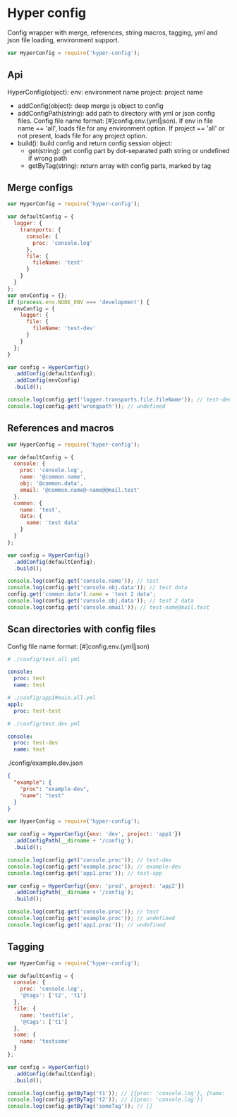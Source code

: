 # Hyper config

Config wrapper with merge, references, string macros, tagging, yml and json file loading, environment support.

``` javascript
var HyperConfig = require('hyper-config');
```
## Api

HyperConfig(object):
  env: environment name
  project: project name

* addConfig(object): deep merge js object to config
* addConfigPath(string): add path to directory with yml or json config files. Config file name format: [<project>#]config.env.(yml|json). If env in file name == 'all', loads file for any environment option. If project == 'all' or not present, loads file for any project option.
* build(): build config and return config session object:
  * get(string): get config part by dot-separated path string or undefined if wrong path
  * getByTag(string): return array with config parts, marked by tag

## Merge configs

``` javascript
var HyperConfig = require('hyper-config');

var defaultConfig = {
  logger: {
    transports: {
      console: {
        proc: 'console.log'
      },
      file: {
        fileName: 'test'
      }
    }
  }
};
var envConfig = {};
if (process.env.NODE_ENV === 'development') {
  envConfig = {
    logger: {
      file: {
        fileName: 'test-dev'
      }
    }
  };
}

var config = HyperConfig()
  .addConfig(defaultConfig);
  .addConfig(envConfig)
  .build();

console.log(config.get('logger.transports.file.fileName')); // test-dev in development, test in other
console.log(config.get('wrongpath')); // undefined

```

## References and macros

``` javascript
var HyperConfig = require('hyper-config');

var defaultConfig = {
  console: {
    proc: 'console.log',
    name: '@common.name',
    obj: '@common.data',
    email: '@common.name@-name@@mail.test'
  },
  common: {
    name: 'test',
    data: {
      name: 'test data'
    }
  }
};

var config = HyperConfig()
  .addConfig(defaultConfig);
  .build();

console.log(config.get('console.name')); // test
console.log(config.get('console.obj.data')); // test data
config.get('common.data').name = 'test 2 data';
console.log(config.get('console.obj.data')); // test 2 data
console.log(config.get('console.email')); // test-name@mail.test
```

## Scan directories with config files

Config file name format: [<project>#]config.env.(yml|json)

``` yml
# ./config/test.all.yml

console:
  proc: test
  name: test
```

``` yml
# ./config/app1#main.all.yml
app1:
  proc: test-test
```

``` yml
# ./config/test.dev.yml

console:
  proc: test-dev
  name: test
```

./config/example.dev.json
``` json
{
  "example": {
    "proc": "example-dev",
    "name": "test"
  }
}
```

``` javascript
var HyperConfig = require('hyper-config');

var config = HyperConfig({env: 'dev', project: 'app1'})
  .addConfigPath(__dirname + '/config');
  .build();

console.log(config.get('console.proc')); // test-dev
console.log(config.get('example.proc')); // example-dev
console.log(config.get('app1.proc')); // test-app

var config = HyperConfig({env: 'prod', project: 'app2'})
  .addConfigPath(__dirname + '/config');
  .build();

console.log(config.get('console.proc')); // test
console.log(config.get('example.proc')); // undefined
console.log(config.get('app1.proc')); // undefined

```

## Tagging

``` javascript
var HyperConfig = require('hyper-config');

var defaultConfig = {
  console: {
    proc: 'console.log',
    '@tags': ['t2', 't1']
  },
  file: {
    name: 'testfile',
    '@tags': ['t1']
  },
  some: {
    name: 'testsome'
  }
};

var config = HyperConfig()
  .addConfig(defaultConfig);
  .build();

console.log(config.getByTag('t1')); // [{proc: 'console.log'}, {name: 'testfile'}]
console.log(config.getByTag('t2')); // [{proc: 'console.log'}]
console.log(config.getByTag('someTag')); // []
```
